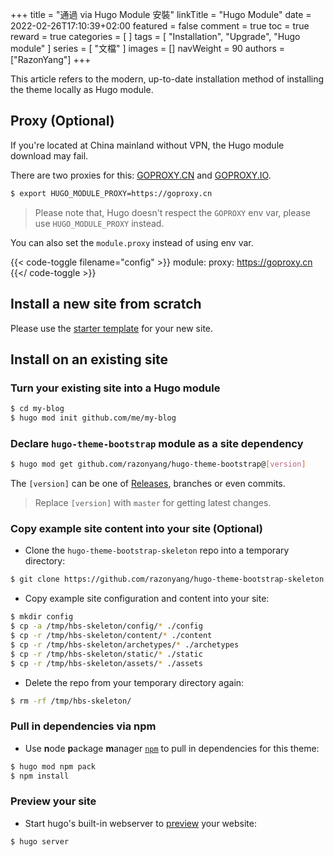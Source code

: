 +++
title = "通過 via Hugo Module 安裝"
linkTitle = "Hugo Module"
date = 2022-02-26T17:10:39+02:00
featured = false
comment = true
toc = true
reward = true
categories = [
]
tags = [
  "Installation",
  "Upgrade",
  "Hugo module"
]
series = [
  "文檔"
]
images = []
navWeight = 90
authors = ["RazonYang"]
+++

This article refers to the modern, up-to-date installation method of installing the theme locally as Hugo module.

## Proxy (Optional)

If you're located at China mainland without VPN, the Hugo module download may fail.

There are two proxies for this: [GOPROXY.CN](https://goproxy.cn) and [GOPROXY.IO](https://goproxy.io).

```bash
$ export HUGO_MODULE_PROXY=https://goproxy.cn
```

> Please note that, Hugo doesn't respect the `GOPROXY` env var, please use `HUGO_MODULE_PROXY` instead.

You can also set the `module.proxy` instead of using env var.

{{< code-toggle filename="config" >}}
module:
  proxy: https://goproxy.cn
{{</ code-toggle >}}

## Install a new site from scratch

Please use the [starter template](https://github.com/razonyang/hugo-theme-bootstrap-skeleton) for your new site.

## Install on an existing site

### Turn your existing site into a Hugo module

```bash
$ cd my-blog
$ hugo mod init github.com/me/my-blog
```

### Declare `hugo-theme-bootstrap` module as a site dependency

```bash
$ hugo mod get github.com/razonyang/hugo-theme-bootstrap@[version]
```

The `[version]` can be one of [Releases](https://github.com/razonyang/hugo-theme-bootstrap/releases), branches or even commits.

> Replace `[version]` with `master` for getting latest changes.

### Copy example site content into your site (Optional)

- Clone the `hugo-theme-bootstrap-skeleton` repo into a temporary directory:

```bash
$ git clone https://github.com/razonyang/hugo-theme-bootstrap-skeleton /tmp/hbs-skeleton
```

- Copy example site configuration and content into your site:

```bash
$ mkdir config
$ cp -a /tmp/hbs-skeleton/config/* ./config
$ cp -r /tmp/hbs-skeleton/content/* ./content
$ cp -r /tmp/hbs-skeleton/archetypes/* ./archetypes
$ cp -r /tmp/hbs-skeleton/static/* ./static
$ cp -r /tmp/hbs-skeleton/assets/* ./assets
```

- Delete the repo from your temporary directory again:

```bash
$ rm -rf /tmp/hbs-skeleton/
```

### Pull in dependencies via npm

- Use **n**ode **p**ackage **m**anager [`npm`](https://nodejs.org/en/download/) to pull in dependencies for this theme:

```bash
$ hugo mod npm pack
$ npm install
```

### Preview your site

- Start hugo's built-in webserver to [preview](http://localhost:1313/) your website:

```bash
$ hugo server
```

